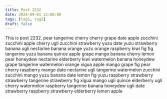 ```yaml
---
title: Post 2232
date: 2024-09-01 12:00:00
tags: [tag1, tag2]
draft: false
---
```

This is post 2232.
pear
tangerine
cherry
cherry
grape
date
apple
zucchini
zucchini
apple
cherry
ugli
zucchini
strawberry
yuzu
date
yuzu
strawberry
banana
ugli
nectarine
banana
orange
yuzu
orange
raspberry
kiwi
fig
fig
tangerine
yuzu
banana
quince
apple
grape
mango
banana
cherry
lemon
pear
honeydew
nectarine
elderberry
kiwi
watermelon
banana
honeydew
grape
tangerine
watermelon
orange
xigua
apple
mango
grape
fig
pear
cherry
raspberry
mango
date
nectarine
ugli
tangerine
watermelon
zucchini
zucchini
mango
yuzu
banana
date
lemon
fig
yuzu
raspberry
strawberry
strawberry
tangerine
strawberry
fig
xigua
mango
ugli
quince
elderberry
ugli
cherry
watermelon
raspberry
tangerine
banana
honeydew
ugli
date
strawberry
raspberry
strawberry
elderberry
lemon
apple
